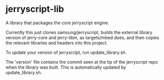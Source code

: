 jerryscript-lib
===

A library that packages the core jerryscript engine.

Currently this just clones samsung/jerryscript, builds the external library
version of jerry-core and jerry-libm, as targets/mbed does, and then copies the
relevant libraries and headers into this project.

To update your version of jerryscript, run update\_library.sh.

The 'version' file contains the commit seen at the tip of the jerryscript repo
when the library was built. This is automatically updated by update\_library.sh.
